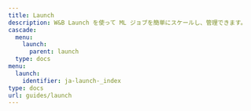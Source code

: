 ```yaml
---
title: Launch
description: W&B Launch を使って ML ジョブを簡単にスケールし、管理できます。
cascade:
  menu:
    launch:
      parent: launch
  type: docs
menu:
  launch:
    identifier: ja-launch-_index
type: docs
url: guides/launch
---
```



